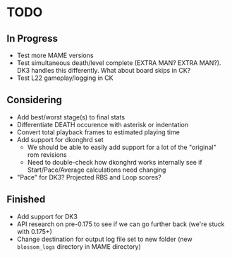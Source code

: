 # TODO

## In Progress
- Test more MAME versions
- Test simultaneous death/level complete (EXTRA MAN? EXTRA MAN?). DK3 handles this differently. What about board skips in CK?
- Test L22 gameplay/logging in CK

## Considering

- Add best/worst stage(s) to final stats
- Differentiate DEATH occurence with asterisk or indentation
- Convert total playback frames to estimated playing time
- Add support for dkonghrd set
    - We should be able to easily add support for a lot of the "original" rom revisions
    - Need to double-check how dkonghrd works internally see if Start/Pace/Average calculations need changing
- "Pace" for DK3? Projected RBS and Loop scores?


## Finished
- Add support for DK3
- API research on pre-0.175 to see if we can go further back (we're stuck with 0.175+)
- Change destination for output log file set to new folder (new `blossom_logs` directory in MAME directory)
